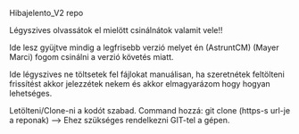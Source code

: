 Hibajelento_V2 repo

Légyszives olvassátok el mielött csinálnátok valamit vele!!

Ide lesz gyüjtve mindig a legfrisebb verzió melyet én (AstruntCM) (Mayer Marci) fogom csinálni a verzió követés miatt.

Ide légyszives ne töltsetek fel fájlokat manuálisan, ha szeretnétek feltölteni frissítést akkor jelezzétek nekem és akkor elmagyarázom hogy hogyan lehetséges.

Letölteni/Clone-ni a kodót szabad. Command hozzá: git clone (https-s url-je a reponak) --> Ehez szükséges rendelkezni GIT-tel a gépen.


